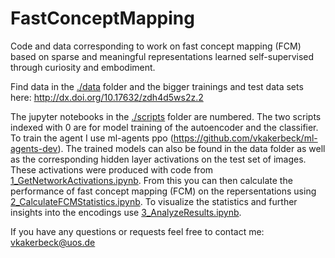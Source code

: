# FastConceptMapping
Code and data corresponding to work on fast concept mapping (FCM) based on sparse and meaningful representations learned self-supervised through curiosity and embodiment.

Find data in the [./data](./data) folder and the bigger trainings and test data sets here: http://dx.doi.org/10.17632/zdh4d5ws2z.2

The jupyter notebooks in the [./scripts](./scripts) folder are numbered. The two scripts indexed with 0 are for model training of the autoencoder and the classifier. To train the agent I use ml-agents ppo (https://github.com/vkakerbeck/ml-agents-dev). The trained models can also be found in the data folder as well as the corresponding hidden layer activations on the test set of images. These activations were produced with code from [1_GetNetworkActivations.ipynb](./scripts/1_GetNetworkActivations.ipynb). From this you can then calculate the performance of fast concept mapping (FCM) on the repersentations using [2_CalculateFCMStatistics.ipynb](./scripts/2_CalculateFCMStatistics.ipynb). To visualize the statistics and further insights into the encodings use [3_AnalyzeResults.ipynb](./scripts/3_AnalyzeResults.ipynb).

If you have any questions or requests feel free to contact me: vkakerbeck@uos.de
